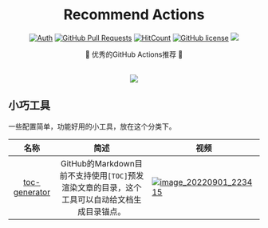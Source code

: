 <div align="center">
<h1>Recommend Actions</h1>

[![Auth](https://img.shields.io/badge/Auth-eryajf-ff69b4)](https://github.com/eryajf)
[![GitHub Pull Requests](https://img.shields.io/github/stars/eryajf/recommend-actions)](https://github.com/eryajf/recommend-actions/stargazers)
[![HitCount](https://views.whatilearened.today/views/github/eryajf/recommend-actions.svg)](https://github.com/eryajf/recommend-actions)
[![GitHub license](https://img.shields.io/github/license/eryajf/recommend-actions)](https://github.com/eryajf/recommend-actions/blob/main/LICENSE)
[![](https://img.shields.io/badge/Awesome-MyStarList-c780fa?logo=Awesome-Lists)](https://github.com/eryajf/awesome-stars-eryajf#readme)

<p> 🌉 优秀的GitHub Actions推荐 🌉</p>

<img src="https://camo.githubusercontent.com/82291b0fe831bfc6781e07fc5090cbd0a8b912bb8b8d4fec0696c881834f81ac/68747470733a2f2f70726f626f742e6d656469612f394575424971676170492e676966" width="800"  height="3">

![](https://cdn.staticaly.com/gh/eryajf/tu/main/img/image_20220901_220122.png)
</div>


## 小巧工具

一些配置简单，功能好用的小工具，放在这个分类下。

|                             名称                             |                             简述                             | 视频                                                         |
| :----------------------------------------------------------: | :----------------------------------------------------------: | ------------------------------------------------------------ |
| [toc-generator](https://github.com/technote-space/toc-generator) | GitHub的Markdown目前不支持使用`[TOC]`预发渲染文章的目录，这个工具可以自动给文档生成目录锚点。 | [![image_20220901_223415](https://cdn.staticaly.com/gh/eryajf/tu/main/img/image_20220901_223415.svg)](https://space.bilibili.com/237149104) |